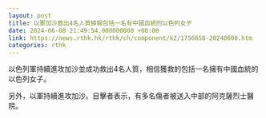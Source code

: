```yaml
---
layout: post
title: 以軍加沙救出4名人質據報包括一名有中國血統的以色列女子
date: 2024-06-08 21:49:54.000000000 +08:00
link: https://news.rthk.hk/rthk/ch/component/k2/1756658-20240608.htm
categories: rthk
---
```


以色列軍持續進攻加沙並成功救出4名人質，相信獲救的包括一名擁有中國血統的以色列女子。

另外，以軍持續進攻加沙。目擊者表示，有多名傷者被送入中部的阿克薩烈士醫院。
